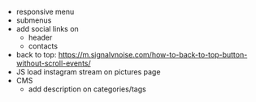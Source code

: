 - responsive menu
- submenus
- add social links on
  - header
  - contacts
- back to top: https://m.signalvnoise.com/how-to-back-to-top-button-without-scroll-events/
- JS load instagram stream on pictures page
- CMS
  - add description on categories/tags
